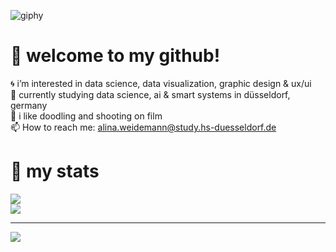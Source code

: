 
![giphy](https://github.com/heyitsalina/heyitsalina/assets/146937991/53fae742-74cf-4571-958c-c34e7276e18e)


 # 💫 welcome to my github!
🌀 i’m interested in data science, data visualization, graphic design & ux/ui<br> 🌱 currently studying data science, ai & smart systems in düsseldorf, germany<br> 🦕 i like doodling and shooting on film<br> 📫 How to reach me: alina.weidemann@study.hs-duesseldorf.de


# 🫧 my stats
![](https://github-readme-stats.vercel.app/api?username=heyitsalina&theme=default&hide_border=true&include_all_commits=true&count_private=false)<br/>
![](https://github-readme-stats.vercel.app/api/top-langs/?username=heyitsalina&theme=default&hide_border=true&include_all_commits=true&count_private=false&layout=compact)

---
[![](https://visitcount.itsvg.in/api?id=heyitsalina&icon=0&color=0)](https://visitcount.itsvg.in)

<!---
heyitsalina/heyitsalina is a ✨ special ✨ repository because its `README.md` (this file) appears on your GitHub profile.
You can click the Preview link to take a look at your changes.
--->
